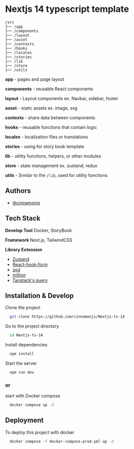 
# Nextjs 14 typescript template

```
/src
├── /app
├── /components
├── /layout
├── /asset
├── /contexts
├── /hooks
├── /locales
├── /stories
├── /lib
├── /store
├── /utils
```
**app** - pages and page layout

**components** - reusable React components

**layout** - Layout components ex. Navbar, sidebar, footer

**asset** - static assets ex. image, svg

**contexts** - share data between components

**hooks** - reusable functions that contain logic

**locales** - localization files or translations

**stories** - using for story book template

**lib** - utility functions, helpers, or other modules

**store** -  state management ex. zustand, redux

**utils** - Similar to the `/lib`, used for utility functions




## Authors

- [@cinnamonjs](https://github.com/cinnamonjs)

## Tech Stack

**Develop Tool** Docker, StoryBook

**Framework** Next.js, TailwindCSS

**Library Extension** 
- [Zustand](https://docs.pmnd.rs/zustand/getting-started/introduction)
- [React-hook-form](https://react-hook-form.com/)
- [zod](https://zod.dev/)
- [million](https://million.dev/docs/)
- [Tanstack's query](https://tanstack.com/query/latest)



## Installation & Develop

Clone the project

```bash
  git clone https://github.com/cinnamonjs/Nextjs-ts-14
```

Go to the project directory

```bash
  cd Nextjs-ts-14
```

Install dependencies

```bash
  npm install
```

Start the server

```bash
  npm run dev
```

### or

start with Docker compose

```bash
  docker compose up -d
```



## Deployment

To deploy this project with docker

```bash
  docker compose -f docker-compose-prod.yml up -d
```

